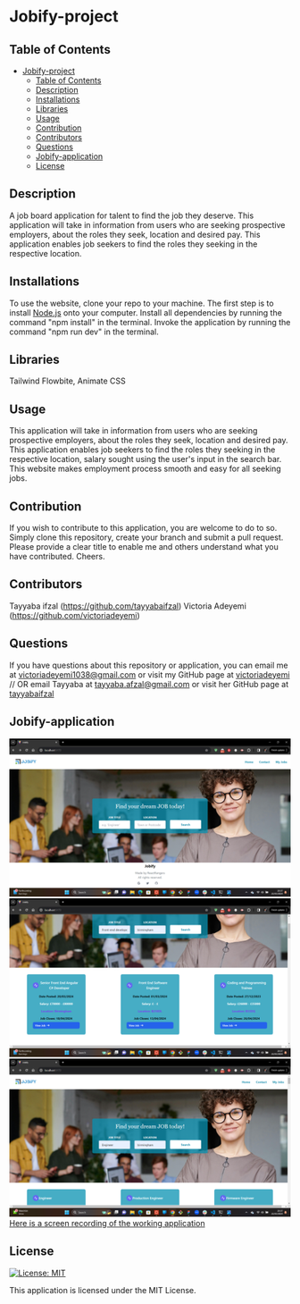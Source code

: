 # Jobify-project

## Table of Contents
- [Jobify-project](#jobify-project)
  - [Table of Contents](#table-of-contents)
  - [Description](#description)
  - [Installations](#installations)
  - [Libraries](#libraries)
  - [Usage](#usage)
  - [Contribution](#contribution)
  - [Contributors](#contributors)
  - [Questions](#questions)
  - [Jobify-application](#jobify-application)
  - [License](#license)

## Description
A job board application for talent to find the job they deserve.
This application will take in information from users who are seeking prospective employers, about the roles they seek, location and desired pay.  This application enables job seekers to find the roles they seeking in the respective location.

## Installations
To use the website, clone your repo to your machine.
The first step is to install [Node.js](https://nodejs.org/en) onto your computer.
Install all dependencies by running the command "npm install" in the terminal.
Invoke the application by running the command "npm run dev" in the terminal.

## Libraries 
Tailwind Flowbite, 
Animate CSS

## Usage
This application will take in information from users who are seeking prospective employers, about the roles they seek, location and desired pay.  This application enables job seekers to find the roles they seeking in the respective location, salary sought using the user's input in the search bar. This website makes employment process smooth and easy for all seeking jobs.

## Contribution
If you wish to contribute to this application, you are welcome to do to so. Simply clone this repository, create your branch and submit a pull request. Please provide a clear title to enable me and others understand what you have contributed. Cheers.

## Contributors
Tayyaba ifzal (https://github.com/tayyabaifzal)
Victoria Adeyemi (https://github.com/victoriadeyemi)

## Questions
If you have questions about this repository or application, you can email me at <a href="mailto:victoriadeyemi1038@gmail.com">victoriadeyemi1038@gmail.com</a>  or visit my GitHub page at [victoriadeyemi](https://github.com/victoriadeyemi) // OR email Tayyaba at <a href="mailto:tayyaba.afzal@gmail.com">tayyaba.afzal@gmail.com</a>  or visit her GitHub page at [tayyabaifzal](https://github.com/tayyabaifzal)

## Jobify-application
![Here is a screenshot of the working application](./src/images/jobify-project-homepage.png)
![Here is a screenshot of the working application](./src/images/jobify-project-searchresults.png)
![Here is a screenshot of the working application](./src/images/jobify-project-searchresults1.png)
[Here is a screen recording of the working application](https://drive.google.com/file/d/1UTvVZNBY7NRgn8hM-ySZb4niJl6WLlVq/view?usp=sharing)

## License
[![License: MIT](https://img.shields.io/badge/License-MIT-yellow.svg)](https://opensource.org/licenses/MIT)

This application is licensed under the MIT License.
